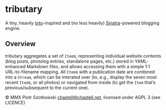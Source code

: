 tributary
=========

A tiny, heavily [toto](http://cloudhead.io/toto)-inspired and (no less heavily) [Sinatra](http://www.sinatrarb.com/)-powered blogging engine.

Overview
--------

tributary aggregates a set of `Item`s, representing individual website contents (blog posts, photolog entries, standalone pages, etc.) stored in YAML-enhanced Markdown files, and allows accessing them with a simple 1:1 URL-to-filename mapping. All `Item`s with a publication date are combined into a `Stream`, which can be interated over (to, e.g., display the seven most recent `Item`s, or all photos) or navigated from inside (to get the `Item` that’s previous/subsequent to the current one).



© MMX Piotr Szotkowski <chastell@chastell.net>, licensed under AGPL 3 (see LICENCE)
